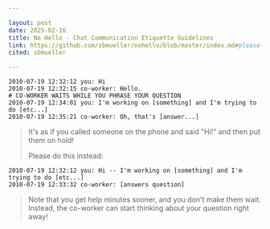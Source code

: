 ```yaml
---

layout: post
date: 2025-02-16
title: No Hello - Chat Communication Etiquette Guidelines
link: https://github.com/sbmueller/nohello/blob/master/index.md#please-dont-say-just-hello-in-chat
cited: sbmueller

---
```


```text
2010-07-19 12:32:12 you: Hi
2010-07-19 12:32:15 co-worker: Hello.
# CO-WORKER WAITS WHILE YOU PHRASE YOUR QUESTION
2010-07-19 12:34:01 you: I'm working on [something] and I'm trying to do [etc...]
2010-07-19 12:35:21 co-worker: Oh, that's [answer...]
```

> It's as if you called someone on the phone and said "Hi!" and then put them on hold!
>
> Please do this instead:

```text
2010-07-19 12:32:12 you: Hi -- I'm working on [something] and I'm trying to do [etc...]
2010-07-19 12:33:32 co-worker: [answers question]
```

> Note that you get help minutes sooner, and you don't make them wait. Instead, the co-worker can start thinking about your question right away!

